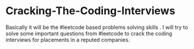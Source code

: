 # Cracking-The-Coding-Interviews
Basically it will be the #leetcode based problems solving skills . I will try to solve some important questions from #leetcode to crack the coding interviews for placements in a reputed companies.
